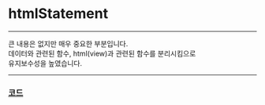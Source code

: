 # htmlStatement  
   
* * *   
   
큰 내용은 없지만 매우 중요한 부분입니다.   
데이터와 관련된 함수, html(view)과 관련된 함수를 분리시킴으로   
유지보수성을 높였습니다.   
   
* * *
   
### [코드](https://github.com/chap95/TIL/blob/master/src/renderHtml.tsx)   
